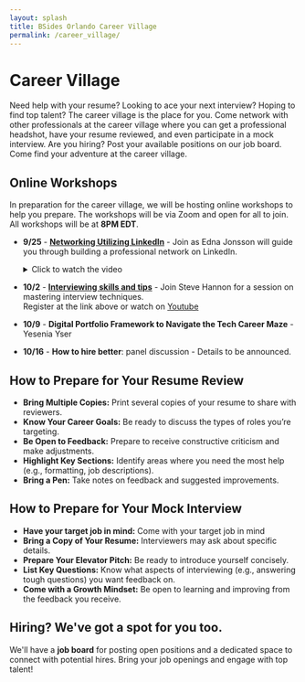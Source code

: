 ```yaml
---
layout: splash
title: BSides Orlando Career Village
permalink: /career_village/
---
```

# Career Village
Need help with your resume? Looking to ace your next interview? Hoping to find top talent? The career village is the place for you. Come network with other professionals at the career village where you can get a professional headshot, have your resume reviewed, and even participate in a mock interview. Are you hiring? Post your available positions on our job board. Come find your adventure at the career village.

## Online Workshops
In preparation for the career village, we will be hosting online workshops to help you prepare. The workshops will be via Zoom and open for all to join.
All workshops will be at **8PM EDT**.
* **9/25** - **<a href="https://www.youtube.com/watch?v=_lDxgwEA8QI">Networking Utilizing LinkedIn</a>** - Join as Edna Jonsson will guide you through building a professional network on LinkedIn. 
  <details>
    <summary>Click to watch the video</summary>
    {% include video id="_lDxgwEA8QI" provider="youtube" %}
  </details>

* **10/2** - **<a href="https://streamyard.com/watch/Bj6MbTvakwVA">Interviewing skills and tips</a>** - Join Steve Hannon for a session on mastering interview techniques.
  <br> Register at the link above or watch on <a href="https://www.youtube.com/live/wZcllUtCrKs">Youtube</a>

* **10/9** - **Digital Portfolio Framework to Navigate the Tech Career Maze** - Yesenia Yser

* **10/16** - **How to hire better**: panel discussion - Details to be announced.



## How to Prepare for Your Resume Review
* **Bring Multiple Copies:** Print several copies of your resume to share with reviewers.
* **Know Your Career Goals:** Be ready to discuss the types of roles you’re targeting.
* **Be Open to Feedback:** Prepare to receive constructive criticism and make adjustments.
* **Highlight Key Sections:** Identify areas where you need the most help (e.g., formatting, job descriptions).
* **Bring a Pen:** Take notes on feedback and suggested improvements.


## How to Prepare for Your Mock Interview
* **Have your target job in mind:** Come with your target job in mind
* **Bring a Copy of Your Resume:** Interviewers may ask about specific details.
* **Prepare Your Elevator Pitch:** Be ready to introduce yourself concisely.
* **List Key Questions:** Know what aspects of interviewing (e.g., answering tough questions) you want feedback on.
* **Come with a Growth Mindset:** Be open to learning and improving from the feedback you receive.


## Hiring? We've got a spot for you too.
We'll have a **job board** for posting open positions and a dedicated space to connect with potential hires. Bring your job openings and engage with top talent!

